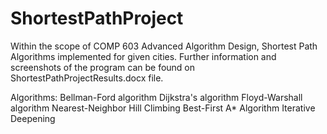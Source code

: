 # ShortestPathProject


Within the scope of COMP 603  Advanced Algorithm Design, Shortest Path Algorithms implemented for given cities. Further information and screenshots of the program can be found on ShortestPathProjectResults.docx file.

Algorithms:
Bellman-Ford algorithm
Dijkstra's algorithm
Floyd-Warshall algorithm
Nearest-Neighbor
Hill Climbing
Best-First
A* Algorithm
Iterative Deepening

